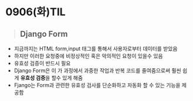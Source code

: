 # 0906(화)TIL

> ## Django Form

- 지금까지는 HTML form,input 태그를 통해서 사용자로부터 데이터를 받았음
- 하지만 이러한 요청중에 비정상적인 혹은 악의적인 요청이 있을수 있음
- 유효성 검증이 반드시 필요
- Django Form은 이 가 과정에서 과중한 작업과 반복 코드를 줄여줌으로써 훨씬 쉽게 **유효성 검증**을 할수 있게 해줌
- Fjango는 Form과 관련한 유효성 검사를 단순화하고 자동화 할 수 있는 기능을 제공함

